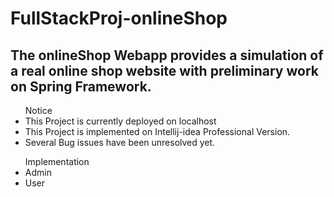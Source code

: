 # FullStackProj-onlineShop
<h2>
    The onlineShop Webapp provides a simulation of a real online shop website with preliminary work on Spring Framework.
</h2>
    <ul> Notice
        <li>This Project is currently deployed on localhost</li>
        <li>This Project is implemented on Intellij-idea Professional Version.</li>
        <li>Several Bug issues have been unresolved yet.</li>
    </ul>
</body>

<ul> Implementation 
  <li>Admin</li>
  <li>User</li>
</ul>
